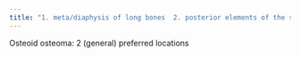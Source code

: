 ```yaml
---
title: "1. meta/diaphysis of long bones  2. posterior elements of the spin"
---
```

Osteoid osteoma: 2 (general) preferred locations

